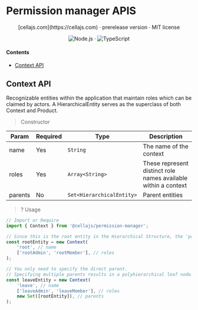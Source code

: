 # Permission manager APIS

<div align="center">
[cellajs.com](https://cellajs.com) &centerdot; prerelease version &centerdot; MIT license

![Node.js](https://img.shields.io/badge/Node.js-%2343853D?logo=node.js&logoColor=white) &middot; ![TypeScript](https://img.shields.io/badge/TypeScript-%23007ACC?logo=typescript&logoColor=white)

</div>

#### Contents
- [Context API](#Context-API)

## Context API
Recognizable entities within the application that maintain roles which can be claimed by actors.
A HierarchicalEntity serves as the superclass of both Context and Product.

> Constructor

| Param | Required| Type | Description|
|----------|----------|----------|----------|
| name | Yes | `String` | The name of the context |
| roles | Yes | `Array<String>` | These represent distinct role names available within a context |
| parents | No | `Set<HierarchicalEntity>` | Parent entities |

> ? Usage

```typescript
// Import or Require
import { Context } from '@cellajs/permission-manager';

// Since this is the root entity in the Hierarchical Structure, the 'parents' parameter is not required.
const rootEntity = new Context(
    'root', // name
    ['rootAdmin', 'rootMember'], // roles
);

// You only need to specify the direct parent.
// Specifying multiple parents results in a polyhierarchical leaf node.
const leaveEntity = new Context(
    'leave', // name
    ['leaveAdmin', 'leaveMember'], // roles
    new Set([rootEntity]), // parents
);
```
